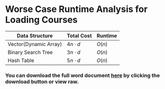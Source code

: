 # Worse Case Runtime Analysis for Loading Courses

|Data Structure|Total Cost|Runtime|
|--------------|----------|-------|
|Vector(Dynamic Array)|$4n \cdot d$|$O(n)$|
|Binary Search Tree|$3n \cdot d$|$O(n)$|
|Hash Table|$5n \cdot d$|$O(n)$|

### You can download the full word document [here](./Project1_RunTime_Analysis.docx) by clicking the download button or view raw.
